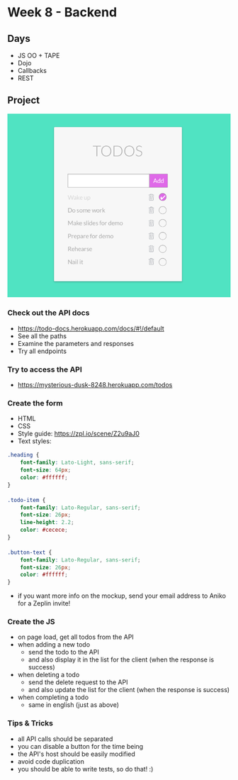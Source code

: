 # Week 8 - Backend

## Days
- JS OO + TAPE
- Dojo
- Callbacks
- REST

## Project
![Todo mockup](todo-mockup.png)

### Check out the API docs
- https://todo-docs.herokuapp.com/docs/#!/default
- See all the paths
- Examine the parameters and responses
- Try all endpoints

### Try to access the API
- https://mysterious-dusk-8248.herokuapp.com/todos

### Create the form
- HTML
- CSS
- Style guide: https://zpl.io/scene/Z2u9aJ0
- Text styles:
```css
.heading {
	font-family: Lato-Light, sans-serif;
	font-size: 64px;
	color: #ffffff;
}

.todo-item {
	font-family: Lato-Regular, sans-serif;
	font-size: 26px;
	line-height: 2.2;
	color: #cecece;
}

.button-text {
	font-family: Lato-Regular, sans-serif;
	font-size: 26px;
	color: #ffffff;
}
```
- if you want more info on the mockup,
send your email address to Aniko for a Zeplin invite!

### Create the JS
- on page load, get all todos from the API
- when adding a new todo
    - send the todo to the API
    - and also display it in the list for the client (when the response is success)
- when deleting a todo
    - send the delete request to the API
    - and also update the list for the client (when the response is success)
- when completing a todo
    - same in english (just as above)

### Tips & Tricks
- all API calls should be separated
- you can disable a button for the time being
- the API's host should be easily modified
- avoid code duplication
- you should be able to write tests, so do that! :)
